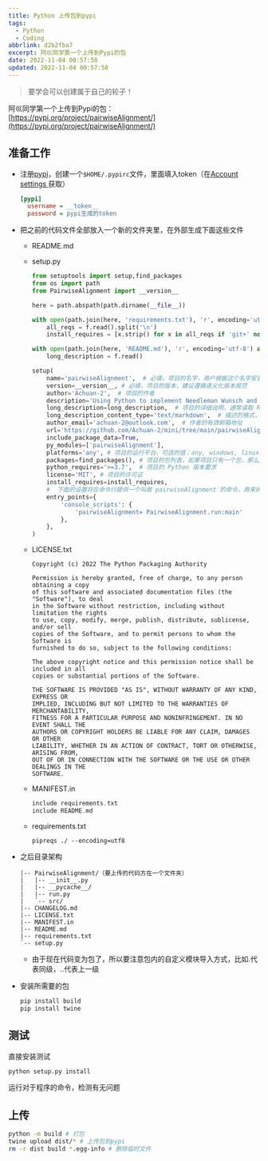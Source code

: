 ```yaml
---
title: Python 上传包到pypi
tags:
  - Python
  - Coding
abbrlink: d2b2fba7
excerpt: 阿巛同学第一个上传到Pypi的包
date: 2022-11-04 00:57:58
updated: 2022-11-04 00:57:58
---
```


> 要学会可以创建属于自己的轮子！
>

阿巛同学第一个上传到Pypi的包：[https://pypi.org/project/pairwiseAlignment/](https://pypi.org/project/pairwiseAlignment/)

## 准备工作

* 注册[pypi](https://pypi.org/)，创建一个`$HOME/.pypirc`​文件，里面填入token（在[Account settings ](https://pypi.org/manage/account/)获取）

  ```ini
  [pypi]
    username = __token__
    password = pypi生成的token
  ```
* 把之前的代码文件全部放入一个新的文件夹里，在外部生成下面这些文件

  * README.md
  * setup.py

    ```python
    from setuptools import setup,find_packages
    from os import path
    from PairwiseAlignment import __version__

    here = path.abspath(path.dirname(__file__))

    with open(path.join(here, 'requirements.txt'), 'r', encoding='utf-8') as f:
        all_reqs = f.read().split('\n')
        install_requires = [x.strip() for x in all_reqs if 'git+' not in x]

    with open(path.join(here, 'README.md'), 'r', encoding='utf-8') as f:
        long_description = f.read()

    setup(
        name='pairwiseAlignment',  # 必填，项目的名字，用户根据这个名字安装，pip install pairwiseAlignment
        version=__version__, # 必填，项目的版本，建议遵循语义化版本规范
        author='Achuan-2',  # 项目的作者
        description='Using Python to implement Needleman Wunsch and Smith Waterman algorithms',  # 项目的一个简短描述
        long_description=long_description,  # 项目的详细说明，通常读取 README.md 文件的内容
        long_description_content_type='text/markdown',  # 描述的格式，可选的值： text/plain, text/x-rst, and text/markdown
        author_email='achuan-2@outlook.com',  # 作者的有效邮箱地址
        url='https://github.com/Achuan-2/mini/tree/main/pairwiseAlignment',  # 项目的源码地址
        include_package_data=True,
        py_modules=['pairwiseAlignment'],
        platforms='any', # 项目的运行平台，可选的值：any, windows, linux, macos, unix, os2, ce, java, and riscos
        packages=find_packages(), # 项目的包列表，如果项目只有一个包，那么这个参数可以省略
        python_requires='>=3.7',  # 项目的 Python 版本要求
        license='MIT', # 项目的许可证
        install_requires=install_requires,
        #  下面的设置将在命令行提供一个叫做 pairwiseAlignment 的命令，用来执行 main.py 的 main 方法
        entry_points={
            'console_scripts': {
                'pairwiseAlignment= PairwiseAlignment.run:main'
            },
        },
    )
    ```
  * LICENSE.txt

    ```
    Copyright (c) 2022 The Python Packaging Authority
     
    Permission is hereby granted, free of charge, to any person obtaining a copy
    of this software and associated documentation files (the "Software"), to deal
    in the Software without restriction, including without limitation the rights
    to use, copy, modify, merge, publish, distribute, sublicense, and/or sell
    copies of the Software, and to permit persons to whom the Software is
    furnished to do so, subject to the following conditions:
     
    The above copyright notice and this permission notice shall be included in all
    copies or substantial portions of the Software.
     
    THE SOFTWARE IS PROVIDED "AS IS", WITHOUT WARRANTY OF ANY KIND, EXPRESS OR
    IMPLIED, INCLUDING BUT NOT LIMITED TO THE WARRANTIES OF MERCHANTABILITY,
    FITNESS FOR A PARTICULAR PURPOSE AND NONINFRINGEMENT. IN NO EVENT SHALL THE
    AUTHORS OR COPYRIGHT HOLDERS BE LIABLE FOR ANY CLAIM, DAMAGES OR OTHER
    LIABILITY, WHETHER IN AN ACTION OF CONTRACT, TORT OR OTHERWISE, ARISING FROM,
    OUT OF OR IN CONNECTION WITH THE SOFTWARE OR THE USE OR OTHER DEALINGS IN THE
    SOFTWARE.
    ```
  * MANIFEST.in

    ```c
    include requirements.txt
    include README.md
    ```
  * requirements.txt

    ```shell
    pipreqs ./ --encoding=utf8
    ```
* 之后目录架构

  ```shell
  |-- PairwiseAlignment/（要上传的代码方在一个文件夹）
  |   |-- __init__.py
  |   |-- __pycache__/
  |   |-- run.py
  |   `-- src/
  |-- CHANGELOG.md
  |-- LICENSE.txt
  |-- MANIFEST.in
  |-- README.md
  |-- requirements.txt
  `-- setup.py
  ```

  * 由于现在代码变为包了，所以要注意包内的自定义模块导入方式，比如.代表同级，..代表上一级
* 安装所需要的包

  ```bash
  pip install build
  pip install twine
  ```

## 测试

直接安装测试

```bash
python setup.py install
```

运行对于程序的命令，检测有无问题

## 上传

```bash
python -m build # 打包
twine upload dist/* # 上传包到pypi
rm -r dist build *.egg-info # 删除临时文件
```

‍